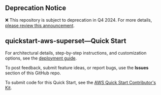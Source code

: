 
## Deprecation Notice

:x: This repository is subject to deprecation in Q4 2024. For more details, [please review this announcement](https://github.com/aws-ia/.announcements/issues/1). 

## quickstart-aws-superset—Quick Start

For architectural details, step-by-step instructions, and customization options, see the [deployment guide](https://aws-quickstart.github.io/quickstart-apache-superset/).

To post feedback, submit feature ideas, or report bugs, use the **Issues** section of this GitHub repo. 

To submit code for this Quick Start, see the [AWS Quick Start Contributor's Kit](https://aws-quickstart.github.io/).